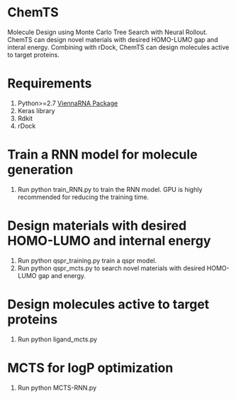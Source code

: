 # ChemTS
Molecule Design using Monte Carlo Tree Search with Neural Rollout. ChemTS can design novel materials with desired HOMO-LUMO gap and interal energy. Combining with rDock, ChemTS can design molecules active to target proteins.

#  Requirements 
1. Python>=2.7 [ViennaRNA Package](https://www.tbi.univie.ac.at/RNA/index.html)
2. Keras library
3. Rdkit
4. rDock


#  Train a RNN model for molecule generation
1. Run python train_RNN.py to train the RNN model. GPU is highly recommended for reducing the training time.

#  Design materials with desired HOMO-LUMO and internal energy
1. Run python qspr_training.py train a qspr model.
2. Run python qspr_mcts.py to search novel materials with desired HOMO-LUMO gap and energy.

#  Design molecules active to target proteins
1. Run python ligand_mcts.py 

#  MCTS for logP optimization
1. Run python MCTS-RNN.py
